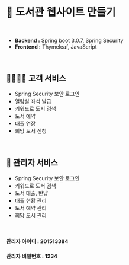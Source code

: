 # 📖 도서관 웹사이트 만들기
<br>

- **Backend :** Spring boot 3.0.7,   Spring Security
- **Frontend :** Thymeleaf, JavaScript

<Br>

## 👨‍👩‍👦‍👦 고객 서비스
  - Spring Security 보안 로그인
  - 열람실 좌석 발급
  - 키워드로 도서 검색
  - 도서 예약
  - 대출 연장
  - 희망 도서 신청

<Br>

## 👥 관리자 서비스
  - Spring Security 보안 로그인
  - 키워드로 도서 검색
  - 도서 대출, 반납
  - 대출 현황 관리
  - 도서 예약 관리
  - 희망 도서 관리

<Br>

 #### 관리자 아이디 : 201513384
 #### 관리자 비밀번호 : 1234
